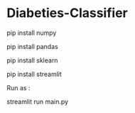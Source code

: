 # Diabeties-Classifier

pip install numpy

pip install pandas

pip install sklearn

pip install streamlit

Run as :

streamlit run main.py
